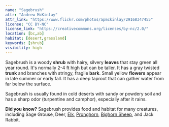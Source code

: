 ```yaml
---
name: "Sagebrush"
attr: "Andrew McKinlay"
attr_link: "https://www.flickr.com/photos/apmckinlay/29168347455"
license: "CC BY-NC"
license_link: "https://creativecommons.org/licenses/by-nc/2.0/"
location: [bc,ab]
habitat: [desert,grassland]
keywords: [shrub]
visibility: high
---
```

Sagebrush is a woody **shrub** with hairy, silvery **leaves** that stay green all year round. It's normally 2-4 ft high but can be taller. It has a gray twisted **trunk** and branches with stringy, fragile **bark**. Small yellow **flowers** appear in late summer or early fall. It has a deep taproot that can gather water from far below the surface.

Sagebrush is usually found in cold deserts with sandy or powdery soil and has a sharp odor (turpentine and camphor), especially after it rains.

**Did you know?** Sagebrush provides food and habitat for many creatures, including Sage Grouse, Deer, [Elk](/animals/elk/), [Pronghorn](/animals/pronghorn/), [Bighorn Sheep](/animals/bighorn/), and Jack Rabbit.
